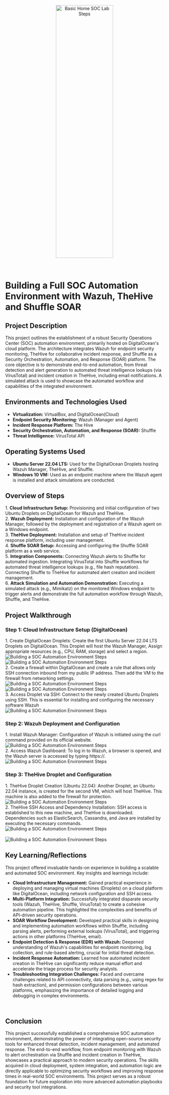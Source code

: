<p align="center">
<img src="https://i.imgur.com/ZFU2Ea2.png" height="800px" width="60%" alt="Basic Home SOC Lab Steps"/>
</p>

<br>
<h1>Building a Full SOC Automation Environment with Wazuh, TheHive and Shuffle SOAR</h1>


<h2>Project Description</h2>
This project outlines the establishment of a robust Security Operations Center (SOC) automation environment, primarily hosted on DigitalOcean's cloud platform. The architecture integrates Wazuh for endpoint security monitoring, TheHive for collaborative incident response, and Shuffle as a Security Orchestration, Automation, and Response (SOAR) platform. The core objective is to demonstrate end-to-end automation, from threat detection and alert generation to automated threat intelligence lookups (via VirusTotal) and incident creation in TheHive, including email notifications. A simulated attack is used to showcase the automated workflow and capabilities of the integrated environment.



<h2>Environments and Technologies Used</h2>

- <b>Virtualization:</b> VirtualBox, and DigitalOcean(Cloud)
- <b>Endpoint Security Monitoring:</b> Wazuh (Manager and Agent)
- <b>Incident Response Platform:</b> The Hive
- <b>Security Orchestration, Automation, and Response (SOAR):</b> Shuffle
- <b>Threat Intelligence:</b> VirusTotal API


<h2>Operating Systems Used</h2>

- <b>Ubuntu Server 22.04 LTS:</b> Used for the DigitalOcean Droplets hosting Wazuh Manager, TheHive, and Shuffle.
- <b>Windows 10 VM:</b> Used as an endpoint machine where the Wazuh agent is installed and attack simulations are conducted.



<h2>Overview of Steps</h2>
1. <b>Cloud Infrastructure Setup:</b> Provisioning and initial configuration of two Ubuntu Droplets on DigitalOcean for Wazuh and TheHive.
<br>
2. <b>Wazuh Deployment:</b> Installation and configuration of the Wazuh Manager, followed by the deployment and registration of a Wazuh agent on a Windows endpoint.
<br>
3. <b>TheHive Deployment:</b> Installation and setup of TheHive incident response platform, including user management.
<br>
4. <b>Shuffle SOAR Setup:</b> Accessing and configuring the Shuffle SOAR platform as a web service.
<br>
5. <b>Integration Components:</b> Connecting Wazuh alerts to Shuffle for automated ingestion. Integrating VirusTotal into Shuffle workflows for automated threat intelligence lookups (e.g., file hash reputation). Connecting Shuffle to TheHive for automated alert creation and incident management.
<br>
6. <b>Attack Simulation and Automation Demonstration:</b> Executing a simulated attack (e.g., Mimikatz) on the monitored Windows endpoint to trigger alerts and demonstrate the full automation workflow through Wazuh, Shuffle, and TheHive.



<h2>Project Walkthrough</h2>
<h3> Step 1: Cloud Infrastructure Setup (DigitalOcean) </h3>
1. Create DigitalOcean Droplets: Create the first Ubuntu Server 22.04 LTS Droplets on DigitalOcean. This Droplet will host the Wazuh Manager, Assign appropriate resources (e.g., CPU, RAM, storage) and select a region.
<br>
<img src="https://i.imgur.com/LFucZB2.png" alt="Building a SOC Automation Environment Steps"/>
<br>
<img src="https://i.imgur.com/t7NLiua.png" alt="Building a SOC Automation Environment Steps"/>
<br>
2. Create a firewall within DigitalOcean and create a rule that allows only SSH connection inbound from my public IP address. Then add the VM to the firewall from networking settings.
<br>
<img src="https://i.imgur.com/wbHsxMN.png" alt="Building a SOC Automation Environment Steps"/>
<br>
<img src="https://i.imgur.com/7OUMJvH.png" alt="Building a SOC Automation Environment Steps"/>
<br>
3. Access Droplet via SSH: Connect to the newly created Ubuntu Droplets using SSH. This is essential for installing and configuring the necessary software Wazuh
<br>
<img src="https://i.imgur.com/KDMtMe0.png" alt="Building a SOC Automation Environment Steps"/>
<br>
<h3> Step 2: Wazuh Deployment and Configuration</h3>
1. Install Wazuh Manager: Configuration of Wazuh is initiated using the curl command provided on its official website.
<br>
<img src="https://i.imgur.com/DBmt8kK.png" alt="Building a SOC Automation Environment Steps"/>
<br>
2. Access Wazuh Dashboard: To log in to Wazuh, a browser is opened, and the Wazuh server is accessed by typing https://<Public IP>.
<br>
<img src="https://i.imgur.com/6AuBwj9.png" alt="Building a SOC Automation Environment Steps"/>
<br>
<h3> Step 3: TheHive Droplet and Configuration</h3>
1. TheHive Droplet Creation (Ubuntu 22.04): Another Droplet, an Ubuntu 22.04 instance, is created for the second VM, which will host TheHive. This machine is also added to the firewall for protection.
<br>
<img src="https://i.imgur.com/oY0X8hO.png" alt="Building a SOC Automation Environment Steps"/>
<br>
2. TheHive SSH Access and Dependency Installation: SSH access is established to this new machine, and TheHive is downloaded. Dependencies such as ElasticSearch, Cassandra, and Java are installed by executing the necessary commands.
<br>
<img src="https://i.imgur.com/ItmRErC.png" alt="Building a SOC Automation Environment Steps"/>
<br>


<br>
<img src="" alt="Building a SOC Automation Environment Steps"/>
<br>

<h2>Key Learning/Reflections</h2> 

This project offered invaluable hands-on experience in building a scalable and automated SOC environment. Key insights and learnings include:
<br>
- <b>Cloud Infrastructure Management:</b> Gained practical experience in deploying and managing virtual machines (Droplets) on a cloud platform like DigitalOcean, including network configuration and SSH access.
- <b>Multi-Platform Integration:</b> Successfully integrated disparate security tools (Wazuh, TheHive, Shuffle, VirusTotal) to create a cohesive automation pipeline. This highlighted the complexities and benefits of API-driven security operations.
- <b>SOAR Workflow Development:</b> Developed practical skills in designing and implementing automation workflows within Shuffle, including parsing alerts, performing external lookups (VirusTotal), and triggering actions in other platforms (TheHive, email).
- <b>Endpoint Detection & Response (EDR) with Wazuh:</b> Deepened understanding of Wazuh's capabilities for endpoint monitoring, log collection, and rule-based alerting, crucial for initial threat detection.
- <b>Incident Response Automation:</b> Learned how automated incident creation in TheHive can significantly reduce manual effort and accelerate the triage process for security analysts.
- <b> Troubleshooting Integration Challenges:</b> Faced and overcame challenges related to API connectivity, data parsing (e.g., using regex for hash extraction), and permission configurations between various platforms, emphasizing the importance of detailed logging and debugging in complex environments.
<br>

<h2>Conclusion</h2>
This project successfully established a comprehensive SOC automation environment, demonstrating the power of integrating open-source security tools for enhanced threat detection, incident management, and automated response. The end-to-end workflow, from endpoint monitoring with Wazuh to alert orchestration via Shuffle and incident creation in TheHive, showcases a practical approach to modern security operations. The skills acquired in cloud deployment, system integration, and automation logic are directly applicable to optimizing security workflows and improving response times in real-world SOC environments. This project serves as a robust foundation for future exploration into more advanced automation playbooks and security tool integrations.

